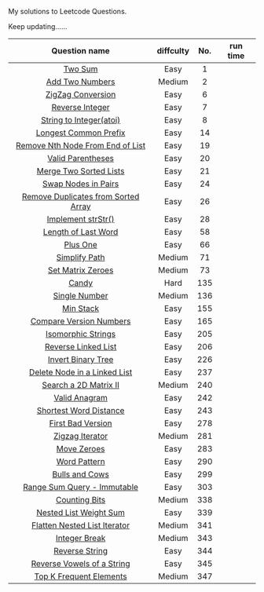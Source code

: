 My solutions to Leetcode Questions.

Keep updating…...

|              Question name               | diffculty | No.  | run time |
| :--------------------------------------: | :-------: | :--: | -------- |
| [Two Sum](./src/main/java/com/sevenheaven/leetcode/Q1_TwoSum.java) |   Easy    |  1   |          |
| [Add Two Numbers](./src/main/java/com/sevenheaven/leetcode/Q2_AddTwoNumbers.java) |  Medium   |  2   |          |
| [ZigZag Conversion](./src/main/java/com/sevenheaven/leetcode/Q6_ZigZagConvertion.java) |   Easy    |  6   |          |
| [Reverse Integer](./src/main/java/com/sevenheaven/leetcode/Q7_ReverseInteger.java) |   Easy    |  7   |          |
| [String to Integer(atoi)](./src/main/java/com/sevenheaven/leetcode/Q8_StringToInteger.java) |   Easy    |  8   |          |
| [Longest Common Prefix](./src/main/java/com/sevenheaven/leetcode/Q14_LongestCommonPrefix.java) |   Easy    |  14  |          |
| [Remove Nth Node From End of List](./src/main/java/com/sevenheaven/leetcode/Q19_RemoveNthNodeFromEndOfList.java) |   Easy    |  19  |          |
| [Valid Parentheses](./src/main/java/com/sevenheaven/leetcode/Q20_ValidParentheses.java) |   Easy    |  20  |          |
| [Merge Two Sorted Lists](./src/main/java/com/sevenheaven/leetcode/Q21_MergeTwoSortedLists.java) |   Easy    |  21  |          |
| [Swap Nodes in Pairs](./src/main/java/com/sevenheaven/leetcode/Q24_SwapNodesInPairs.java) |   Easy    |  24  |          |
| [Remove Duplicates from Sorted Array](./src/main/java/com/sevenheaven/leetcode/Q26_RemoveDuplicateFromSortedArray.java) |   Easy    |  26  |          |
| [Implement strStr()](./src/main/java/com/sevenheaven/leetcode/Q28_ImplementStrStr.java) |   Easy    |  28  |          |
| [Length of Last Word](./src/main/java/com/sevenheaven/leetcode/Q58_LengthOfLastWord.java) |   Easy    |  58  |          |
| [Plus One](./src/main/java/com/sevenheaven/leetcode/Q66_PlusOne.java) |   Easy    |  66  |          |
| [Simplify Path](./src/main/java/com/sevenheaven/leetcode/Q71_SimplifyPath.java) |  Medium   |  71  |          |
| [Set Matrix Zeroes](./src/main/java/com/sevenheaven/leetcode/Q73_SetMatrixZeroes.java) |  Medium   |  73  |          |
| [Candy](./src/main/java/com/sevenheaven/leetcode/Q135_Candy.java) |   Hard    | 135  |          |
| [Single Number](./src/main/java/com/sevenheaven/leetcode/Q136_SingleNumber.java) |  Medium   | 136  |          |
| [Min Stack](./src/main/java/com/sevenheaven/leetcode/Q155_MinStack.java) |   Easy    | 155  |          |
| [Compare Version Numbers](./src/main/java/com/sevenheaven/leetcode/Q165_CompareVersionNumbers.java) |   Easy    | 165  |          |
| [Isomorphic Strings](./src/main/java/com/sevenheaven/leetcode/Q205_IsomorphicStrings.java) |   Easy    | 205  |          |
| [Reverse Linked List](./src/main/java/com/sevenheaven/leetcode/Q206_ReverseLinkedList.java) |   Easy    | 206  |          |
| [Invert Binary Tree](./src/main/java/com/sevenheaven/leetcode/Q226_InvertBinaryTree.java) |   Easy    | 226  |          |
| [Delete Node in a Linked List](./src/java/com/sevenheaven/leetcode/Q237_DeleteNodeInALinkedList.java) |   Easy    | 237  |          |
| [Search a 2D Matrix II](./src/main/java/com/sevenheaven/leetcode/Q240_SearchA2DMatrixII.java) |  Medium   | 240  |          |
| [Valid Anagram](./src/main/java/com/sevenheaven/leetcode/Q242_ValidAnagram.java) |   Easy    | 242  |          |
| [Shortest Word Distance](./src/main/java/com/sevenheaven/leetcode/Q243_ShortestWordDistance.java) |   Easy    | 243  |          |
| [First Bad Version](./src/main/java/com/sevenheaven/Q278_FirstBadVersion.java) |   Easy    | 278  |          |
| [Zigzag Iterator](./src/main/java/com/sevenheaven/leetcode/Q281_ZigzagIterator.java) |  Medium   | 281  |          |
| [Move Zeroes](./src/main/java/com/sevenheaven/leetcode/Q283_MoveZeroes.java) |   Easy    | 283  |          |
| [Word Pattern](./src/main/java/com/sevenheaven/leetcode/Q290_WordPattern.java) |   Easy    | 290  |          |
| [Bulls and Cows](./src/main/java/com/sevenheaven/leetcode/Q299_BullsAndCows.java) |   Easy    | 299  |          |
| [Range Sum Query - Immutable](./src/main/java/com/sevenheaven/leetcode/Q303_RangeSumQueryImmutable.java) |   Easy    | 303  |          |
| [Counting Bits](./src/main/java/com/sevenheaven/leetcode/Q338_CountingBits.java) |  Medium   | 338  |          |
| [Nested List Weight Sum](./src/main/java/com/sevenheaven/leetcode/NestedListWeightSum.java) |   Easy    | 339  |          |
| [Flatten Nested List Iterator](./src/main/java/com/sevenheaven/leeetcode/Q341_FlatternNestedListIterator.java) |  Medium   | 341  |          |
| [Integer Break](./src/main/java/com/sevenheaven/leetcode/Q343_IntegerBreak.java) |  Medium   | 343  |          |
| [Reverse String](./src/main/java/com/sevenheaven/leetcode/Q344_ReverseString.java) |   Easy    | 344  |          |
| [Reverse Vowels of a String](./src/main/java/com/sevenheaven/leetcode/Q345_ReverseVowelsOfString.java) |   Easy    | 345  |          |
| [Top K Frequent Elements](./src/main/java/com/sevenheaven/leetcode/Q347_TopKFrequentElements.java) |  Medium   | 347  |          |

